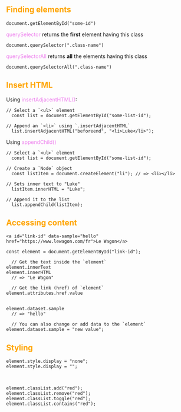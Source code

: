 ## <span style="color:orange;">Finding elements</span>

    document.getElementById("some-id")

<span style="color:violet;">querySelector</span> returns the **first** element having this class

    document.querySelector(".class-name")

<span style="color:violet;">querySelectorAll</span> returns **all** the elements having this class

    document.querySelectorAll(".class-name")


## <span style="color:orange;">Insert HTML</span>

Using <span style="color:violet;">insertAdjacentHTML()</span>:

    // Select a `<ul>` element
      const list = document.getElementById("some-list-id");

    // Append an `<li>` using `.insertAdjacentHTML`
      list.insertAdjacentHTML("beforeend", "<li>Luke</li>");

Using <span style="color:violet;">appendChild()</span>

    // Select a `<ul>` element
      const list = document.getElementById("some-list-id");

    // Create a `Node` object
      const listItem = document.createElement("li"); // => <li></li>

    // Sets inner text to "Luke"
      listItem.innerHTML = "Luke";

    // Append it to the list
      list.appendChild(listItem);

## <span style="color:orange;">Accessing content</span>

    <a id="link-id" data-sample="hello" href="https://www.lewagon.com/fr">Le Wagon</a>

    const element = document.getElementById("link-id");

      // Get the text inside the `element`
    element.innerText
    element.innerHTML
      // => "Le Wagon"

      // Get the link (href) of `element`
    element.attributes.href.value


    element.dataset.sample
      // => "hello"

      // You can also change or add data to the `element`
    element.dataset.sample = "new value";

## <span style="color:orange;">Styling</span>

    element.style.display = "none";
    element.style.display = "";
<br>

    element.classList.add("red");
    element.classList.remove("red");
    element.classList.toggle("red");
    element.classList.contains("red");
